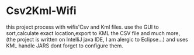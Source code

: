 # Csv2Kml-Wifi
this project process with wifis'Csv and Kml files. use the GUI to sort,calculate exact location,export to KML the CSV file and much more, (the project is written on IntelliJ java IDE, I am alergic to Eclipse...) and uses KML handle JARS dont forget to configure them.
